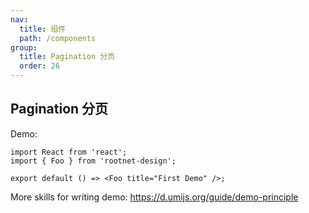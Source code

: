 ```yaml
---
nav:
  title: 组件
  path: /components
group:
  title: Pagination 分页
  order: 26
---
```


## Pagination 分页

Demo:

```tsx
import React from 'react';
import { Foo } from 'rootnet-design';

export default () => <Foo title="First Demo" />;
```

More skills for writing demo: https://d.umijs.org/guide/demo-principle

